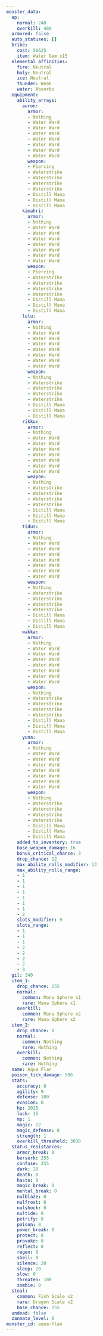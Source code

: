```yaml
---
monster_data:
  ap:
    normal: 240
    overkill: 480
  armored: false
  auto_statuses: []
  bribe:
    cost: 50625
    item: Water Gem x15
  elemental_affinities:
    fire: Neutral
    holy: Neutral
    ice: Neutral
    thunder: Weak
    water: Absorbs
  equipment:
    ability_arrays:
      auron:
        armor:
        - Nothing
        - Water Ward
        - Water Ward
        - Water Ward
        - Water Ward
        - Water Ward
        - Water Ward
        - Water Ward
        weapon:
        - Piercing
        - Waterstrike
        - Waterstrike
        - Waterstrike
        - Waterstrike
        - Distill Mana
        - Distill Mana
        - Distill Mana
      kimahri:
        armor:
        - Nothing
        - Water Ward
        - Water Ward
        - Water Ward
        - Water Ward
        - Water Ward
        - Water Ward
        - Water Ward
        weapon:
        - Piercing
        - Waterstrike
        - Waterstrike
        - Waterstrike
        - Waterstrike
        - Distill Mana
        - Distill Mana
        - Distill Mana
      lulu:
        armor:
        - Nothing
        - Water Ward
        - Water Ward
        - Water Ward
        - Water Ward
        - Water Ward
        - Water Ward
        - Water Ward
        weapon:
        - Nothing
        - Waterstrike
        - Waterstrike
        - Waterstrike
        - Waterstrike
        - Distill Mana
        - Distill Mana
        - Distill Mana
      rikku:
        armor:
        - Nothing
        - Water Ward
        - Water Ward
        - Water Ward
        - Water Ward
        - Water Ward
        - Water Ward
        - Water Ward
        weapon:
        - Nothing
        - Waterstrike
        - Waterstrike
        - Waterstrike
        - Waterstrike
        - Distill Mana
        - Distill Mana
        - Distill Mana
      tidus:
        armor:
        - Nothing
        - Water Ward
        - Water Ward
        - Water Ward
        - Water Ward
        - Water Ward
        - Water Ward
        - Water Ward
        weapon:
        - Nothing
        - Waterstrike
        - Waterstrike
        - Waterstrike
        - Waterstrike
        - Distill Mana
        - Distill Mana
        - Distill Mana
      wakka:
        armor:
        - Nothing
        - Water Ward
        - Water Ward
        - Water Ward
        - Water Ward
        - Water Ward
        - Water Ward
        - Water Ward
        weapon:
        - Nothing
        - Waterstrike
        - Waterstrike
        - Waterstrike
        - Waterstrike
        - Distill Mana
        - Distill Mana
        - Distill Mana
      yuna:
        armor:
        - Nothing
        - Water Ward
        - Water Ward
        - Water Ward
        - Water Ward
        - Water Ward
        - Water Ward
        - Water Ward
        weapon:
        - Nothing
        - Waterstrike
        - Waterstrike
        - Waterstrike
        - Waterstrike
        - Distill Mana
        - Distill Mana
        - Distill Mana
    added_to_inventory: true
    base_weapon_damage: 16
    bonus_critical_chance: 3
    drop_chance: 12
    max_ability_rolls_modifier: 13
    max_ability_rolls_range:
    - 1
    - 1
    - 1
    - 1
    - 1
    - 1
    - 1
    - 2
    slots_modifier: 9
    slots_range:
    - 1
    - 1
    - 1
    - 2
    - 2
    - 2
    - 2
    - 3
  gil: 340
  item_1:
    drop_chance: 255
    normal:
      common: Mana Sphere x1
      rare: Mana Sphere x1
    overkill:
      common: Mana Sphere x2
      rare: Mana Sphere x2
  item_2:
    drop_chance: 0
    normal:
      common: Nothing
      rare: Nothing
    overkill:
      common: Nothing
      rare: Nothing
  name: Aqua Flan
  poison_tick_damage: 506
  stats:
    accuracy: 0
    agility: 9
    defense: 100
    evasion: 0
    hp: 2025
    luck: 15
    mp: 1
    magic: 22
    magic_defense: 0
    strength: 1
    overkill_threshold: 3038
  status_resistances:
    armor_break: 0
    berserk: 255
    confuse: 255
    dark: 20
    death: 0
    haste: 0
    magic_break: 0
    mental_break: 0
    nulblaze: 0
    nulfrost: 0
    nulshock: 0
    nultide: 0
    petrify: 0
    poison: 0
    power_break: 0
    protect: 0
    provoke: 0
    reflect: 0
    regen: 0
    shell: 0
    silence: 20
    sleep: 20
    slow: 0
    threaten: 100
    zombie: 0
  steal:
    common: Fish Scale x2
    rare: Dragon Scale x2
    base_chance: 255
  undead: false
  zanmato_level: 0
monster_id: aqua-flan
---
```

